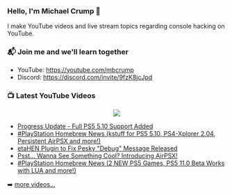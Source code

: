 ### Hello, I'm Michael Crump 👋

I make YouTube videos and live stream topics regarding console hacking on YouTube. 

### 📬 Join me and we'll learn together

- YouTube: https://youtube.com/mbcrump
- Discord: https://discord.com/invite/9fzK8jcJpd

### 📺 Latest YouTube Videos

<div align="center">

[<img src="https://img.shields.io/badge/-Subscribe-red?style=for-the-badge&logo=youtube&logoColor=white"/>](https://www.youtube.com/c/mbcrump?sub_confirmation=1)

</div>

<!-- YOUTUBE:START -->
- [Progress Update - Full PS5 5.10 Support Added](https://www.youtube.com/watch?v=QeSKd9QGk_Q)
- [#PlayStation Homebrew News &lpar;kstuff for PS5 5.10, PS4-Xplorer 2.04, Persistent AirPSX and more!&rpar;](https://www.youtube.com/watch?v=pvS_dcT5wuQ)
- [etaHEN Plugin to Fix Pesky &quot;Debug&quot; Message Released](https://www.youtube.com/watch?v=Dar7X0nZd2E)
- [Psst... Wanna See Something Cool? Introducing AirPSX!](https://www.youtube.com/watch?v=lB9A1PDSwQo)
- [#PlayStation Homebrew News &lpar;2 NEW PS5 Games, PS5 11.0 Beta Works with LUA and more!&rpar;](https://www.youtube.com/watch?v=7wJRROcn4h4)
<!-- YOUTUBE:END -->

➡️ [more videos...](https://youtube.com/mbcrump)

